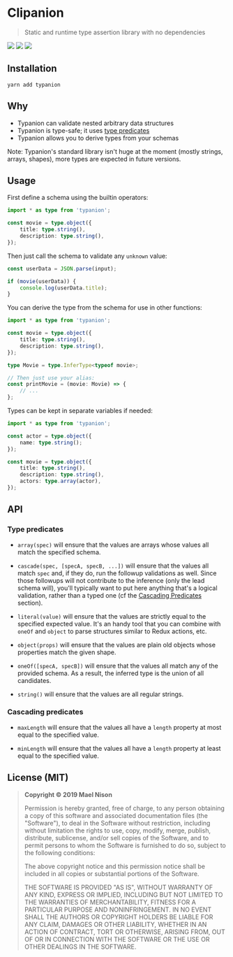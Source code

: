 # Clipanion

> Static and runtime type assertion library with no dependencies

[![](https://img.shields.io/npm/v/typanion.svg)]() [![](https://img.shields.io/npm/l/typanion.svg)]() [![](https://img.shields.io/badge/developed%20with-Yarn%202-blue)](https://github.com/yarnpkg/berry)

## Installation

```
yarn add typanion
```

## Why

  - Typanion can validate nested arbitrary data structures
  - Typanion is type-safe; it uses [type predicates](https://www.typescriptlang.org/docs/handbook/advanced-types.html#user-defined-type-guards)
  - Typanion allows you to derive types from your schemas

Note: Typanion's standard library isn't huge at the moment (mostly strings, arrays, shapes), more types are expected in future versions.

## Usage

First define a schema using the builtin operators:

```ts
import * as type from 'typanion';

const movie = type.object({
    title: type.string(),
    description: type.string(),
});
```

Then just call the schema to validate any `unknown` value:

```ts
const userData = JSON.parse(input);

if (movie(userData)) {
    console.log(userData.title);
}
```

You can derive the type from the schema for use in other functions:

```ts
import * as type from 'typanion';

const movie = type.object({
    title: type.string(),
    description: type.string(),
});

type Movie = type.InferType<typeof movie>;

// Then just use your alias:
const printMovie = (movie: Movie) => {
    // ...
};
```

Types can be kept in separate variables if needed:

```ts
import * as type from 'typanion';

const actor = type.object({
    name: type.string();
});

const movie = type.object({
    title: type.string(),
    description: type.string(),
    actors: type.array(actor),
});
```

## API

### Type predicates

- `array(spec)` will ensure that the values are arrays whose values all match the specified schema.

- `cascade(spec, [specA, specB, ...])` will ensure that the values all match `spec` and, if they do, run the followup validations as well. Since those followups will not contribute to the inference (only the lead schema will), you'll typically want to put here anything that's a logical validation, rather than a typed one (cf the [Cascading Predicates](#Cascading-predicate) section).

- `literal(value)` will ensure that the values are strictly equal to the specified expected value. It's an handy tool that you can combine with `oneOf` and `object` to parse structures similar to Redux actions, etc.

- `object(props)` will ensure that the values are plain old objects whose properties match the given shape.

- `oneOf([specA, specB])` will ensure that the values all match any of the provided schema. As a result, the inferred type is the union of all candidates.

- `string()` will ensure that the values are all regular strings.

### Cascading predicates

- `maxLength` will ensure that the values all have a `length` property at most equal to the specified value.

- `minLength` will ensure that the values all have a `length` property at least equal to the specified value.

## License (MIT)

> **Copyright © 2019 Mael Nison**
>
> Permission is hereby granted, free of charge, to any person obtaining a copy of this software and associated documentation files (the "Software"), to deal in the Software without restriction, including without limitation the rights to use, copy, modify, merge, publish, distribute, sublicense, and/or sell copies of the Software, and to permit persons to whom the Software is furnished to do so, subject to the following conditions:
>
> The above copyright notice and this permission notice shall be included in all copies or substantial portions of the Software.
>
> THE SOFTWARE IS PROVIDED "AS IS", WITHOUT WARRANTY OF ANY KIND, EXPRESS OR IMPLIED, INCLUDING BUT NOT LIMITED TO THE WARRANTIES OF MERCHANTABILITY, FITNESS FOR A PARTICULAR PURPOSE AND NONINFRINGEMENT. IN NO EVENT SHALL THE AUTHORS OR COPYRIGHT HOLDERS BE LIABLE FOR ANY CLAIM, DAMAGES OR OTHER LIABILITY, WHETHER IN AN ACTION OF CONTRACT, TORT OR OTHERWISE, ARISING FROM, OUT OF OR IN CONNECTION WITH THE SOFTWARE OR THE USE OR OTHER DEALINGS IN THE SOFTWARE.
